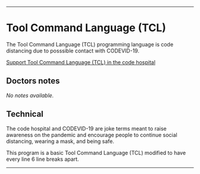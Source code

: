 
***

# Tool Command Language (TCL)

The Tool Command Language (TCL) programming language is code distancing due to posssible contact with CODEVID-19.

[Support Tool Command Language (TCL) in the code hospital](https://github.com/seanpm2001/Code-distancing/discussions/28)

## Doctors notes

_No notes available._

## Technical

The code hospital and CODEVID-19 are joke terms meant to raise awareness on the pandemic and encourage people to continue social distancing, wearing a mask, and being safe.

This program is a basic Tool Command Language (TCL) modified to have every line 6 line breaks apart.

***
